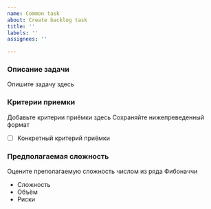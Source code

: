 ```yaml
---
name: Common task
about: Create backlog task
title: ''
labels: ''
assignees: ''

---
```

### Описание задачи
Опишите задачу здесь

### Критерии приемки
Добавьте критерии приёмки здесь
Сохраняйте нижепреведенный формат
- [ ] Конкретный критерий приёмки

### Предполагаемая сложность
Оцените преполагаемую сложность числом из ряда Фибоначчи
- Сложность
- Объём
- Риски
